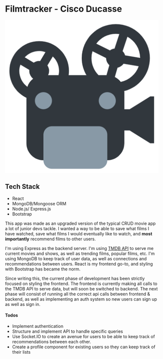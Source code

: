 # Filmtracker - Cisco Ducasse

![Filmtracker](frontend/public/logo512.png)

## Tech Stack

- React
- MongoDB/Mongoose ORM
- Node.js/ Express.js
- Bootstrap

This app was made as an upgraded version of the typical CRUD movie app a lot of junior devs tackle. I wanted a way to be able to save what films I have watched, save what films I would eventually like to watch, and **most importantly** recommend films to other users.

I'm using Express as the backend server. I'm using [TMDB API](https://api.themoviedb.org) to serve me current movies and shows, as well as trending films, popular films, etc. I'm using MongoDB to keep track of user data, as well as connections and recommendations between users. React is my frontend go-to, and styling with Bootstrap has became the norm.

Since writing this, the current phase of development has been strictly focused on styling the frontend. The frontend is currently making all calls to the TMDB API to serve data, but will soon be switched to backend. The next phase will consist of running all the correct api calls between frontend & backend, as well as implementing an auth system so new users can sign up as well as sign in.

#### Todos

- Implement authentication
- Structure and implement API to handle specific queries
- Use Socket.IO to create an avenue for users to be able to keep track of recommendations between each other.
- Create a profile component for existing users so they can keep track of their lists
